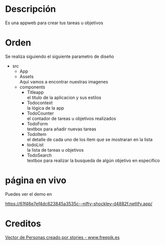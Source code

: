 # Descripción

Es una appweb para crear tus tareas u objetivos

# Orden
 Se realiza siguiendo el siguiente parametro de diseño 

 <ul>
    <li>src
        <ul>
            <li>App</li>
            <li>Assets</li> Aquì vamos a encontrar nuestras imagenes
            <li>components
                <ul>
                    <li>Titleapp</li>  el titulo de la aplicacion y sus estilos
                    <li>Todocontext</li> la lógica de la app
                    <li>TodoCounter</li> el contador de tareas u objetivos realizados
                    <li>TodoForm</li>  textbox para añadir nuevas tareas
                    <li>TodoItem</li> el detalle de cada uno de los item que se mostraran en la lista
                    <li>todoList</li> la lista de tareas u objetivos
                    <li>TodoSearch</li>  textbox para realizar la busqueda de algún objetivo en especifico
                </ul>
            </li> 
        </ul>
    </li>
</ul>

# página en vivo

Puedes ver el demo en 

https://61f46e7ef4dc623845a3535c--nifty-shockley-d4882f.netlify.app/
# Creditos

<a href='https://www.freepik.es/vectores/personas'>Vector de Personas creado por stories - www.freepik.es</a>
